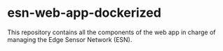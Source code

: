 # esn-web-app-dockerized
This repository contains all the components of the web app in charge of managing the Edge Sensor Network (ESN). 
